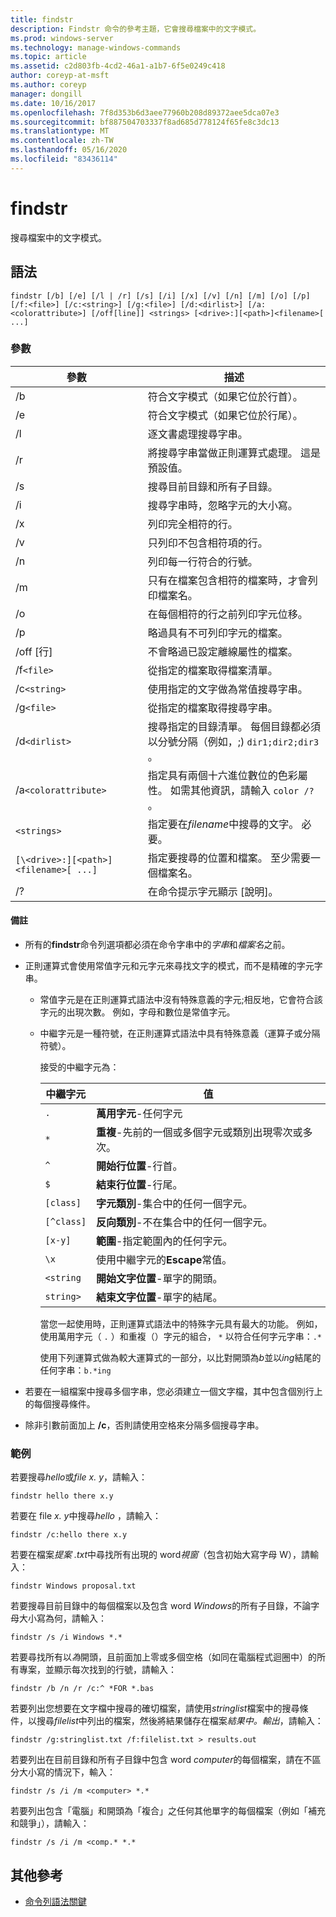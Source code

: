 ```yaml
---
title: findstr
description: Findstr 命令的參考主題，它會搜尋檔案中的文字模式。
ms.prod: windows-server
ms.technology: manage-windows-commands
ms.topic: article
ms.assetid: c2d803fb-4cd2-46a1-a1b7-6f5e0249c418
author: coreyp-at-msft
ms.author: coreyp
manager: dongill
ms.date: 10/16/2017
ms.openlocfilehash: 7f8d353b6d3aee77960b208d89372aee5dca07e3
ms.sourcegitcommit: bf887504703337f8ad685d778124f65fe8c3dc13
ms.translationtype: MT
ms.contentlocale: zh-TW
ms.lasthandoff: 05/16/2020
ms.locfileid: "83436114"
---
```

# <a name="findstr"></a>findstr

搜尋檔案中的文字模式。

## <a name="syntax"></a>語法

```
findstr [/b] [/e] [/l | /r] [/s] [/i] [/x] [/v] [/n] [/m] [/o] [/p] [/f:<file>] [/c:<string>] [/g:<file>] [/d:<dirlist>] [/a:<colorattribute>] [/off[line]] <strings> [<drive>:][<path>]<filename>[ ...]
```

### <a name="parameters"></a>參數

| 參數 | 描述 |
| --------- | ----------- |
| /b | 符合文字模式（如果它位於行首）。 |
| /e | 符合文字模式（如果它位於行尾）。 |
| /l | 逐文書處理搜尋字串。 |
| /r | 將搜尋字串當做正則運算式處理。 這是預設值。 |
| /s | 搜尋目前目錄和所有子目錄。 |
| /i | 搜尋字串時，忽略字元的大小寫。 |
| /x | 列印完全相符的行。 |
| /v | 只列印不包含相符項的行。 |
| /n | 列印每一行符合的行號。 |
| /m | 只有在檔案包含相符的檔案時，才會列印檔案名。 |
| /o | 在每個相符的行之前列印字元位移。 |
| /p | 略過具有不可列印字元的檔案。 |
| /off [行] | 不會略過已設定離線屬性的檔案。 |
| /f`<file>` | 從指定的檔案取得檔案清單。 |
| /c`<string>` | 使用指定的文字做為常值搜尋字串。 |
| /g`<file>` | 從指定的檔案取得搜尋字串。 |
| /d`<dirlist>` | 搜尋指定的目錄清單。 每個目錄都必須以分號分隔（例如，;) `dir1;dir2;dir3` 。 |
| /a`<colorattribute>` | 指定具有兩個十六進位數位的色彩屬性。 如需其他資訊，請輸入 `color /?` 。 |
| `<strings>` | 指定要在*filename*中搜尋的文字。 必要。 |
| `[\<drive>:][<path>]<filename>[ ...]` | 指定要搜尋的位置和檔案。 至少需要一個檔案名。 |
| /? | 在命令提示字元顯示 [說明]。 |

#### <a name="remarks"></a>備註

- 所有的**findstr**命令列選項都必須在命令字串中的*字串*和*檔案名*之前。

- 正則運算式會使用常值字元和元字元來尋找文字的模式，而不是精確的字元字串。

  - 常值字元是在正則運算式語法中沒有特殊意義的字元;相反地，它會符合該字元的出現次數。 例如，字母和數位是常值字元。

  - 中繼字元是一種符號，在正則運算式語法中具有特殊意義（運算子或分隔符號）。

    接受的中繼字元為：

    | 中繼字元 | 值 |
    | -------------- | ----- |
    | `.` | **萬用字元**-任何字元 |
    | `*` | **重複**-先前的一個或多個字元或類別出現零次或多次。 |
    | `^` | **開始行位置**-行首。 |
    | `$` | **結束行位置**-行尾。 |
    | `[class]` | **字元類別**-集合中的任何一個字元。 |
    | `[^class]` | **反向類別**-不在集合中的任何一個字元。 |
    | `[x-y]` | **範圍**-指定範圍內的任何字元。 |
    | `\x` | 使用中繼字元的**Escape**常值。 |
    | `<string` | **開始文字位置**-單字的開頭。 |
    | `string>` | **結束文字位置**-單字的結尾。 |

    當您一起使用時，正則運算式語法中的特殊字元具有最大的功能。 例如，使用萬用字元（ `.` ）和重複（）字元的組合， `*` 以符合任何字元字串：`.*`

    使用下列運算式做為較大運算式的一部分，以比對開頭為*b*並以*ing*結尾的任何字串：`b.*ing`

- 若要在一組檔案中搜尋多個字串，您必須建立一個文字檔，其中包含個別行上的每個搜尋條件。

- 除非引數前面加上 **/c**，否則請使用空格來分隔多個搜尋字串。

### <a name="examples"></a>範例

若要搜尋*hello*或*file* *x. y*，請輸入：

```
findstr hello there x.y
```

若要在 file *x. y*中搜尋*hello* ，請輸入：

```
findstr /c:hello there x.y
```

若要在檔案*提案 .txt*中尋找所有出現的 word*視窗*（包含初始大寫字母 W），請輸入：

```
findstr Windows proposal.txt
```

若要搜尋目前目錄中的每個檔案以及包含 word *Windows*的所有子目錄，不論字母大小寫為何，請輸入：

```
findstr /s /i Windows *.*
```

若要尋找所有以*為*開頭，且前面加上零或多個空格（如同在電腦程式迴圈中）的所有專案，並顯示每次找到的行號，請輸入：

```
findstr /b /n /r /c:^ *FOR *.bas
```

若要列出您想要在文字檔中搜尋的確切檔案，請使用*stringlist*檔案中的搜尋條件，以搜尋*filelist*中列出的檔案，然後將結果儲存在檔案*結果中。輸出*，請輸入：

```
findstr /g:stringlist.txt /f:filelist.txt > results.out
```

若要列出在目前目錄和所有子目錄中包含 word *computer*的每個檔案，請在不區分大小寫的情況下，輸入：

```
findstr /s /i /m <computer> *.*
```

若要列出包含「電腦」和開頭為「複合」之任何其他單字的每個檔案（例如「補充和競爭」），請輸入：

```
findstr /s /i /m <comp.* *.*
```

## <a name="additional-references"></a>其他參考

- [命令列語法關鍵](command-line-syntax-key.md)